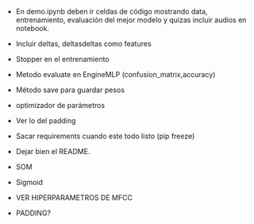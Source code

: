 - En demo.ipynb deben ir celdas de código mostrando data, entrenamiento, evaluación del mejor modelo y quizas incluir audios en notebook.
- Incluir deltas, deltasdeltas como features
- Stopper en el entrenamiento
- Metodo evaluate en EngineMLP (confusion_matrix,accuracy)
- Método save para guardar pesos 
- optimizador de parámetros
- Ver lo del padding
- Sacar requirements cuando este todo listo (pip freeze)
- Dejar bien el README.

- SOM
- Sigmoid
- VER HIPERPARAMETROS DE MFCC
- PADDING?